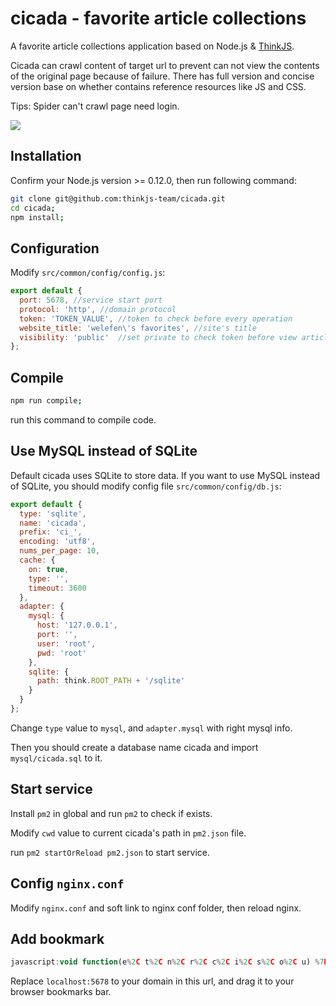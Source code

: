 # cicada - favorite article collections

A favorite article collections application based on Node.js & [ThinkJS](https://github.com/75team/thinkjs).

Cicada can crawl content of target url to prevent can not view the contents of the original page because of failure. There has full version and concise version base on whether contains reference resources like JS and CSS.

Tips: Spider can't crawl page need login.

![](http://p0.qhimg.com/t012dd76cf28f85d67a.png)

## Installation

Confirm your Node.js version >= 0.12.0, then run following command:

```sh
git clone git@github.com:thinkjs-team/cicada.git
cd cicada;
npm install;
```

## Configuration

Modify `src/common/config/config.js`:

```js
export default {
  port: 5678, //service start port
  protocol: 'http', //domain protocol
  token: 'TOKEN_VALUE', //token to check before every operation
  website_title: 'welefen\'s favorites', //site's title
  visibility: 'public'  //set private to check token before view articles
};
```

## Compile

```sh
npm run compile;
```

run this command to compile code.

## Use MySQL instead of SQLite

Default cicada uses SQLite to store data. If you want to use MySQL instead of SQLite, you should modify config file  `src/common/config/db.js`:

```js
export default {
  type: 'sqlite',
  name: 'cicada',
  prefix: 'ci_',
  encoding: 'utf8',
  nums_per_page: 10,
  cache: {
    on: true,
    type: '',
    timeout: 3600
  },
  adapter: {
    mysql: {
      host: '127.0.0.1',
      port: '',
      user: 'root',
      pwd: 'root'
    },
    sqlite: {
      path: think.ROOT_PATH + '/sqlite'
    }
  }
};
```
Change `type` value to `mysql`, and `adapter.mysql` with right mysql info.

Then you should create a database name cicada and import `mysql/cicada.sql` to it.

## Start service

Install `pm2` in global and run `pm2` to check if exists.

Modify `cwd` value to current cicada's path in `pm2.json` file.

run `pm2 startOrReload pm2.json` to start service.

## Config `nginx.conf`

Modify `nginx.conf` and soft link to nginx conf folder, then reload nginx.

## Add bookmark

```js
javascript:void function(e%2C t%2C n%2C r%2C c%2C i%2C s%2C o%2C u) %7B%0A    n %3D location.href%2C%0A    r %3D t.title%2C%0A    c %3D t.documentElement.outerHTML%2C%0A    i %3D "" %2B (e.getSelection %3F e.getSelection() %3A t.getSelection %3F t.getSelection() %3A t.selection.createRange().text)%3B%0A    if (!i) %7B%0A        o %3D t.getElementsByTagName("meta")%3B%0A        for (var a %3D 0%3B a < o.length%3B a%2B%2B) u %3D o%5Ba%5D%2C%0A        u %26%26 u.name.toLowerCase() %3D%3D%3D "description" %26%26 (i %3D u.content)%0A    %7D%0A    s %3D encodeURIComponent%3B%0A    var f %3D "http%3A%2F%2Flocalhost%3A5678%2Farticle%2Fadd%3Ftitle%3D" %2B s(r) %2B "%26url%3D" %2B s(n) %2B "%26summary%3D" %2B s(i) %2B "%23content%3D" %2B s(c)%3B%0A    e.open(f%2C "_blank"%2C "scrollbars%3Dno%2Cwidth%3D800%2Cheight%3D500%2Cleft%3D75%2Ctop%3D20%2Cstatus%3Dno%2Cresizable%3Dyes")%0A%7D (window%2C document)%3B
```
Replace `localhost:5678` to your domain in this url, and drag it to your browser bookmarks bar.
